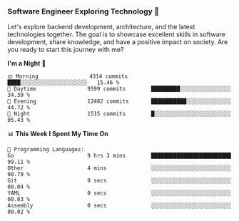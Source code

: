 ### Software Engineer Exploring Technology 🚀 

Let's explore backend development, architecture, and the latest technologies together. The goal is to showcase excellent skills in software development, share knowledge, and have a positive impact on society. Are you ready to start this journey with me?

<!--START_SECTION:waka-->
**I'm a Night 🦉** 

```text
🌞 Morning                4314 commits        ████░░░░░░░░░░░░░░░░░░░░░   15.46 % 
🌆 Daytime                9599 commits        █████████░░░░░░░░░░░░░░░░   34.39 % 
🌃 Evening                12482 commits       ███████████░░░░░░░░░░░░░░   44.72 % 
🌙 Night                  1515 commits        █░░░░░░░░░░░░░░░░░░░░░░░░   05.43 % 
```


📊 **This Week I Spent My Time On** 

```text
💬 Programming Languages: 
Go                       9 hrs 3 mins        █████████████████████████   99.11 % 
Other                    4 mins              ░░░░░░░░░░░░░░░░░░░░░░░░░   00.79 % 
Git                      0 secs              ░░░░░░░░░░░░░░░░░░░░░░░░░   00.04 % 
YAML                     0 secs              ░░░░░░░░░░░░░░░░░░░░░░░░░   00.03 % 
Assembly                 0 secs              ░░░░░░░░░░░░░░░░░░░░░░░░░   00.02 % 
```


<!--END_SECTION:waka-->

